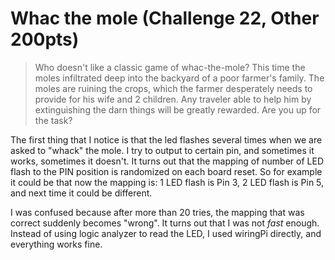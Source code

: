 # Whac the mole (Challenge 22, Other 200pts)

> Who doesn't like a classic game of whac-the-mole? This time the moles infiltrated deep into the backyard of a poor farmer's family. The moles are ruining the crops, which the farmer desperately needs to provide for his wife and 2 children. Any traveler able to help him by extinguishing the darn things will be greatly rewarded. Are you up for the task?

The first thing that I notice is that the led flashes several times when we are asked to "whack" the mole. I try to output to certain pin, and sometimes it works, sometimes it doesn't. It turns out that the mapping of number of LED flash to the PIN position is randomized on each board reset. So for example it could be that now the mapping is: 1 LED flash is Pin 3, 2 LED flash is Pin 5, and next time it could be different.


I was confused because after more than 20 tries, the mapping that was correct suddenly becomes "wrong". It turns out that I was not *fast* enough. Instead of using logic analyzer to read the LED, I used wiringPi directly, and everything works fine.
